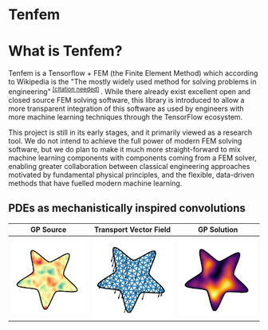 #  Tenfem

# What is Tenfem?

Tenfem is a Tensorflow + FEM (the Finite Element Method) which 
according to Wikipedia is the "The mostly widely used method for 
solving problems in engineering"<sup>
 [[citation needed]](https://en.wikipedia.org/wiki/Finite_element_method)
 </sup>. While there already exist excellent open and closed source
 FEM solving software, this library is introduced to allow a more 
 transparent integration of this software as used by engineers with
more machine learning techniques through the TensorFlow ecosystem.

This project is still in its early stages, and it primarily viewed as
a research tool. We do not intend to achieve the full power of modern
FEM solving software, but we do plan to make it much more 
straight-forward to mix machine learning components with components coming
from a FEM solver, enabling greater collaboration between classical
engineering approaches motivated by fundamental physical principles, and
the flexible, data-driven methods that have fuelled modern machine learning.
 
 ## PDEs as mechanistically inspired convolutions
 
 GP Source     | Transport Vector Field | GP Solution
:--------:|:----------------:|:-----------:
![](./images/source.png) | ![](./images/tvf.png) | ![](./images/gp_pde.png)
 